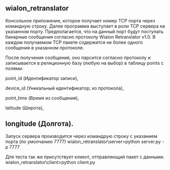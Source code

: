 wialon_retranslator
------------------------------------------------------------------------------
Консольное приложение, которое получает номер TCP порта через командную строку.
Далее программа выступает в роли TCP сервера на указанном порту. Предполагается, 
что на данный порт будут поступать бинарные сообщения согласно протоколу 
Wialon Retranslator v1.0. В каждом получаемом TCP пакете содержится не более 
одного сообщения в указанном протоколе.

После получения сообщения, оно парсится согласно протоколу и записывается 
в реляционную базу (любую на выбор) в таблицу points с полями:

point_id (Идентификатор записи),

device_id (Уникальный идентификатор; из протокола),

point_time (Время из сообщения),

latitude (Широта),

longitude (Долгота).
------------------------------------------------------------------------------
Запуск сервера производится через командрую строку с указанием порта (по умолчанию 7777)
wialon_retranslator\server>python server.py -p 7777

Для теста так же присутствует клиент, отправляющий пакет с данными.
wialon_retranslator\client>python client.py